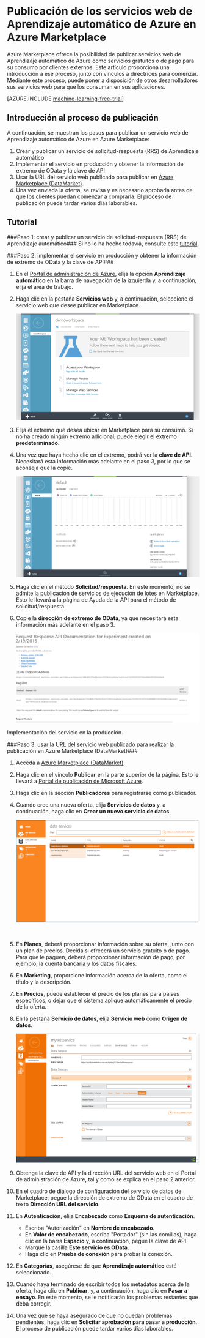 <properties 
	pageTitle="Publicación de los servicios web de Aprendizaje automático en Azure Marketplace | Microsoft Azure" 
	description="Publicación de un servicio web de Aprendizaje automático de Azure en Azure Marketplace" 
	services="machine-learning" 
	documentationCenter="" 
	authors="LuisCabrer" 
	manager="paulettm" 
	editor="cgronlun"/>

<tags 
	ms.service="machine-learning" 
	ms.workload="data-services" 
	ms.tgt_pltfrm="na" 
	ms.devlang="na" 
	ms.topic="article" 
	ms.date="06/12/2015" 
	ms.author="luisca"/>

# Publicación de los servicios web de Aprendizaje automático de Azure en Azure Marketplace 

Azure Marketplace ofrece la posibilidad de publicar servicios web de Aprendizaje automático de Azure como servicios gratuitos o de pago para su consumo por clientes externos. Este artículo proporciona una introducción a ese proceso, junto con vínculos a directrices para comenzar. Mediante este proceso, puede poner a disposición de otros desarrolladores sus servicios web para que los consuman en sus aplicaciones.


[AZURE.INCLUDE [machine-learning-free-trial](../../includes/machine-learning-free-trial.md)]

## Introducción al proceso de publicación 

A continuación, se muestran los pasos para publicar un servicio web de Aprendizaje automático de Azure en Azure Marketplace:

1. Crear y publicar un servicio de solicitud-respuesta (RRS) de Aprendizaje automático
2. Implementar el servicio en producción y obtener la información de extremo de OData y la clave de API
3. Usar la URL del servicio web publicado para publicar en [Azure Marketplace (DataMarket)](https://publish.windowsazure.com/workspace/). 
4. Una vez enviada la oferta, se revisa y es necesario aprobarla antes de que los clientes puedan comenzar a comprarla. El proceso de publicación puede tardar varios días laborables. 

## Tutorial
###Paso 1: crear y publicar un servicio de solicitud-respuesta (RRS) de Aprendizaje automático###
 Si no lo ha hecho todavía, consulte este [tutorial](machine-learning-walkthrough-5-publish-web-service.md).

###Paso 2: implementar el servicio en producción y obtener la información de extremo de OData y la clave de API###
1. En el [Portal de administración de Azure](http://manage.windowsazure.com), elija la opción **Aprendizaje automático** en la barra de navegación de la izquierda y, a continuación, elija el área de trabajo. 

2. Haga clic en la pestaña **Servicios web** y, a continuación, seleccione el servicio web que desee publicar en Marketplace.

	![Azure Marketplace][workspace]

3. Elija el extremo que desea ubicar en Marketplace para su consumo. Si no ha creado ningún extremo adicional, puede elegir el extremo **predeterminado**.

4. Una vez que haya hecho clic en el extremo, podrá ver la **clave de API**. Necesitará esta información más adelante en el paso 3, por lo que se aconseja que la copie.

	![Azure Marketplace][apikey]

5. Haga clic en el método **Solicitud/respuesta**. En este momento, no se admite la publicación de servicios de ejecución de lotes en Marketplace. Esto le llevará a la página de Ayuda de la API para el método de solicitud/respuesta.

6. Copie la **dirección de extremo de OData**, ya que necesitará esta información más adelante en el paso 3.

	![Azure Marketplace][odata]




Implementación del servicio en la producción.



###Paso 3: usar la URL del servicio web publicado para realizar la publicación en Azure Marketplace (DataMarket)###

1.  Acceda a [Azure Marketplace (DataMarket)](http://datamarket.azure.com/home) 
2.  Haga clic en el vínculo **Publicar** en la parte superior de la página. Esto le llevará a [Portal de publicación de Microsoft Azure](https://publish.windowsazure.com).
3.  Haga clic en la sección **Publicadores** para registrarse como publicador.
4.	Cuando cree una nueva oferta, elija **Servicios de datos** y, a continuación, haga clic en **Crear un nuevo servicio de datos**. 
 
	![Azure Marketplace][image1]

	<br />


5.	En **Planes**, deberá proporcionar información sobre su oferta, junto con un plan de precios. Decida si ofrecerá un servicio gratuito o de pago. Para que le paguen, deberá proporcionar información de pago, por ejemplo, la cuenta bancaria y los datos fiscales.

6.	En **Marketing**, proporcione información acerca de la oferta, como el título y la descripción.

7.	En **Precios**, puede establecer el precio de los planes para países específicos, o dejar que el sistema aplique automáticamente el precio de la oferta.

8. En la pestaña **Servicio de datos**, elija **Servicio web** como **Origen de datos**.

	![Azure Marketplace][image2]

9.	Obtenga la clave de API y la dirección URL del servicio web en el Portal de administración de Azure, tal y como se explica en el paso 2 anterior.

10.	En el cuadro de diálogo de configuración del servicio de datos de Marketplace, pegue la dirección de extremo de OData en el cuadro de texto **Dirección URL del servicio**.

11. En **Autenticación**, elija **Encabezado** como **Esquema de autenticación**.

	- Escriba "Autorización" en **Nombre de encabezado**.
	- En **Valor de encabezado**, escriba "Portador" (sin las comillas), haga clic en la barra **Espacio** y, a continuación, pegue la clave de API.
	- Marque la casilla **Este servicio es OData**.
	- Haga clic en **Prueba de conexión** para probar la conexión.

12.	En **Categorías**, asegúrese de que **Aprendizaje automático** esté seleccionado.

13. Cuando haya terminado de escribir todos los metadatos acerca de la oferta, haga clic en **Publicar**, y, a continuación, haga clic en **Pasar a ensayo**. En este momento, se le notificarán los problemas restantes que deba corregir.

14. Una vez que se haya asegurado de que no quedan problemas pendientes, haga clic en **Solicitar aprobación para pasar a producción**. El proceso de publicación puede tardar varios días laborables.


[image1]: ./media/machine-learning-publish-web-service-to-azure-marketplace/image1.png
[image2]: ./media/machine-learning-publish-web-service-to-azure-marketplace/image2.png
[workspace]: ./media/machine-learning-publish-web-service-to-azure-marketplace/selectworkspace.png
[apikey]: ./media/machine-learning-publish-web-service-to-azure-marketplace/apikey.png
[odata]: ./media/machine-learning-publish-web-service-to-azure-marketplace/odata.png
 

<!---HONumber=August15_HO6-->